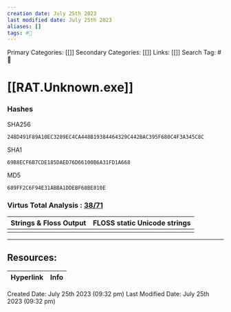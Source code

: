 ```yaml
---
creation date: July 25th 2023
last modified date: July 25th 2023
aliases: []
tags: #📖
---
```


Primary Categories: [[]] 
Secondary Categories: [[]] 
Links: [[]] 
Search Tag: #📖  

# [[RAT.Unknown.exe]]  

### Hashes

SHA256
```
248D491F89A10EC3289EC4CA448B19384464329C442BAC395F680C4F3A345C8C
```
SHA1
```
69B8ECF6B7CDE185DAED76D66100B6A31FD1A668
```
MD5
```
689FF2C6F94E31ABBA1DDEBF68BE810E
```

### Virtus Total Analysis : [38/71](https://www.virustotal.com/gui/file/248d491f89a10ec3289ec4ca448b19384464329c442bac395f680c4f3a345c8c)

| Strings & Floss Output | FLOSS static Unicode strings |
| ---------------------- | ---------------------------- |
|                        |                              |











___

## Resources:

| Hyperlink | Info |
| --------- | ---- |


Created Date: July 25th 2023 (09:32 pm) 
Last Modified Date: July 25th 2023 (09:32 pm)
